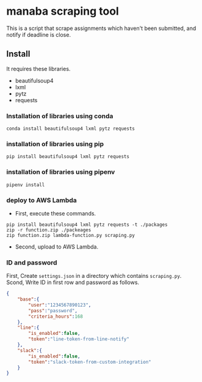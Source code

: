 # manaba scraping tool

This is a script that scrape assignments which haven't been submitted, and notify if deadline is close.

## Install

It requires these libraries.

- beautifulsoup4
- lxml
- pytz
- requests

### Installation of libraries using conda

```shell
conda install beautifulsoup4 lxml pytz requests
```

### installation of libraries using pip

```shell
pip install beautifulsoup4 lxml pytz requests
```

### installation of libraries using pipenv

```shell
pipenv install
```

### deploy to AWS Lambda
- First, execute these commands.
```
pip install beautifulsoup4 lxml pytz requests -t ./packages
zip -r function.zip ./packeages
zip function.zip lambda-function.py scraping.py 
```

- Second, upload to AWS Lambda.

### ID and password

First, Create `settings.json` in a directory which contains `scraping.py`.
Scond, Write ID in first row and password as follows.

```json
{
    "base":{
        "user":"1234567890123",
        "pass":"password",
        "criteria_hours":168 
    },
    "line":{
        "is_enabled":false,
        "token":"line-token-from-line-notify"
    },
    "slack":{
        "is_enabled":false,
        "token":"slack-token-from-custom-integration"
    }
}
```